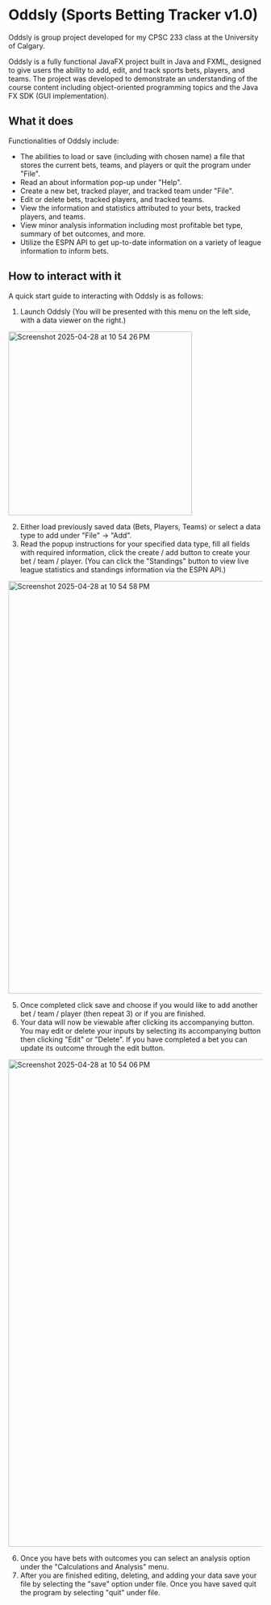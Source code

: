 # Oddsly (Sports Betting Tracker v1.0)
Oddsly is group project developed for my CPSC 233 class at the University of Calgary.

Oddsly is a fully functional JavaFX project built in Java and FXML, designed to give users the ability to add, edit, and track sports bets, players, and teams. 
The project was developed to demonstrate an understanding of the course content including object-oriented programming topics and the Java FX SDK (GUI implementation).

## What it does
Functionalities of Oddsly include:
+ The abilities to load or save (including with chosen name) a file that stores the 
current bets, teams, and players or quit the program under "File".
+ Read an about information pop-up under "Help".
+ Create a new bet, tracked player, and tracked team under "File".
+ Edit or delete bets, tracked players, and tracked teams.
+ View the information and statistics attributed to your bets, tracked players, and teams.
+ View minor analysis information including most profitable bet type, summary of bet outcomes, and more.
+ Utilize the ESPN API to get up-to-date information on a variety of league information to inform bets.

## How to interact with it
A quick start guide to interacting with Oddsly is as follows:
1. Launch Oddsly
(You will be presented with this menu on the left side, with a data viewer on the right.)

<img width="364" alt="Screenshot 2025-04-28 at 10 54 26 PM" src="https://github.com/user-attachments/assets/1918b0ad-d17d-438b-8507-aecf5afc9695" />

2. Either load previously saved data (Bets, Players, Teams) or select a data type to add under "File" -> "Add".
3. Read the popup instructions for your specified data type, fill all fields with required information, click the
create / add button to create your bet / team / player.
(You can click the "Standings" button to view live league statistics and standings information via the ESPN API.)

<img width="817" alt="Screenshot 2025-04-28 at 10 54 58 PM" src="https://github.com/user-attachments/assets/cdacd77c-249e-4f7a-9515-c1f0c2b18bf5" />

5. Once completed click save and choose if you would like to add another bet / team / player (then repeat 3) or if you are 
finished. 
6. Your data will now be viewable after clicking its accompanying button. You may edit or delete your inputs by selecting
its accompanying button then clicking "Edit" or "Delete". If you have completed a bet you can update its outcome through the
edit button.

<img width="965" alt="Screenshot 2025-04-28 at 10 54 06 PM" src="https://github.com/user-attachments/assets/75ff6706-77ce-4b54-8d26-339a6c8b1643" />

6. Once you have bets with outcomes you can select an analysis option under the "Calculations and Analysis" menu. 
7. After you are finished editing, deleting, and adding your data save your file by selecting the "save" option under file.
Once you have saved quit the program by selecting "quit" under file.
